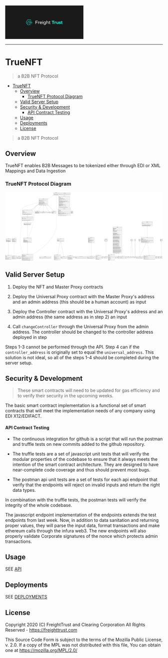 
<p center>
<img src="https://raw.githubusercontent.com/freight-trust/branding/master/ft-github_repo_card.png" width="250">
</p>

---
# TrueNFT 
> a B2B NFT Protocol

- [TrueNFT](#truenft)
  * [Overview](#overview)
    + [TrueNFT Protocol Diagram](#truenft-protocol-diagram)
  * [Valid Server Setup](#valid-server-setup)
  * [Security & Development](#security---development)
      - [API Contract Testing](#api-contract-testing)
  * [Usage](#usage)
  * [Deployments](#deployments)
  * [License](#license)

> a B2B NFT Protocol

## Overview

TrueNFT enables B2B Messages to be tokenized either through EDI or XML Mappings and Data Ingestion

### TrueNFT Protocol Diagram
<p><img src="truenft-diagram.svg" alt="Solidity Contract Diagram" title="TrueNFT Diagram" width=900 /></p>


## Valid Server Setup

1. Deploy the NFT and Master Proxy contracts

2. Deploy the Universal Proxy contract with the Master Proxy's address and an
   admin address (this should be a human account) as input

3. Deploy the Controller contract with the Universal Proxy's address and an admin
   address (the same address as in step 2) an input

4. Call `changeController` through the Universal Proxy from the admin address.
   The controller should be changed to the controller address deployed in step

Steps 1-3 cannot be performed through the API. Step 4 can if the `controller_address`
is originally set to equal the `universal_address`. This solution is not ideal,
so all of the steps 1-4 should be completed during the server setup.

## Security & Development

> These smart contracts will need to be updated for gas efficiency and to verify their security in the upcoming weeks.

The basic smart contract implementation is a functional set of smart contracts that will meet the implementation needs of any company using EDI X12/EDIFACT.

#### API Contract Testing
- The continuous integration for github is a script that will run the postman and truffle tests on new commits added to the github repository.

- The truffle tests are a set of javascript unit tests that will verify the modular properties of the codebase to ensure that it always meets the intention of the smart contract architecture. They are designed to have near-complete code coverage and thus should prevent most bugs.

- The postman api unit tests are a set of tests for each api endpoint that verify that the endpoints will reject on invalid inputs and return the right data types.

In combination with the truffle tests, the postman tests will verify the integrity of the whole codebase.

The javascript endpoint implementation of the endpoints extends the test endpoints from last week. Now, in addition to data sanitation and returning proper values, they will parse the input data, format transactions and make ethereum calls through the infura web3. The new endpoints will also properly validate Corporate signatures of the nonce which protects admin transactions.

## Usage

SEE [API](/postman)

## Deployments

SEE [DEPLOYMENTS](/deployments)

## License

Copyright 2020 (C) FreightTrust and Clearing Corporation All Rights Reserved - https://freighttrust.com

This Source Code Form is subject to the terms of the Mozilla Public License, v. 2.0. If a copy of the MPL was not distributed with this file, You can obtain one at https://mozilla.org/MPL/2.0/
